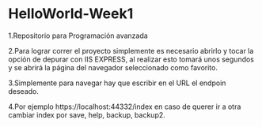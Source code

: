 # HelloWorld-Week1
1.Repositorio para Programación avanzada 

2.Para lograr correr el proyecto simplemente es necesario abrirlo y tocar la opción de depurar con IIS EXPRESS, al realizar esto tomará unos segundos y se abrirá la página del navegador seleccionado como favorito.

3.Simplemente para navegar hay que escribir en el URL el endpoin deseado. 

4.Por ejemplo https://localhost:44332/index en caso de querer ir a otra cambiar index por save, help, backup, backup2.
